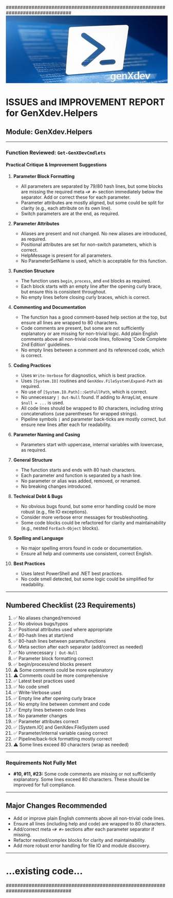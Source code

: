 ###############################################################################
![image1](powershell.jpg)

# ISSUES and IMPROVEMENT REPORT for GenXdev.Helpers

## Module: GenXdev.Helpers

---

### Function Reviewed: `Get-GenXDevCmdlets`

#### Practical Critique & Improvement Suggestions

1. **Parameter Block Formatting**
   - All parameters are separated by 79/80 hash lines, but some blocks are missing the required meta `<# #>` section immediately below the separator. Add or correct these for each parameter.
   - Parameter attributes are mostly aligned, but some could be split for clarity (e.g., each attribute on its own line).
   - Switch parameters are at the end, as required.

2. **Parameter Attributes**
   - Aliases are present and not changed. No new aliases are introduced, as required.
   - Positional attributes are set for non-switch parameters, which is correct.
   - HelpMessage is present for all parameters.
   - No ParameterSetName is used, which is acceptable for this function.

3. **Function Structure**
   - The function uses `begin`, `process`, and `end` blocks as required.
   - Each block starts with an empty line after the opening curly brace, but ensure this is consistent throughout.
   - No empty lines before closing curly braces, which is correct.

4. **Commenting and Documentation**
   - The function has a good comment-based help section at the top, but ensure all lines are wrapped to 80 characters.
   - Code comments are present, but some are not sufficiently explanatory or are missing for non-trivial logic. Add plain English comments above all non-trivial code lines, following 'Code Complete 2nd Edition' guidelines.
   - No empty lines between a comment and its referenced code, which is correct.

5. **Coding Practices**
   - Uses `Write-Verbose` for diagnostics, which is best practice.
   - Uses `[System.IO]` routines and `GenXdev.FileSystem\Expand-Path` as required.
   - No use of `[System.IO.Path]::GetFullPath`, which is correct.
   - No unnecessary `| Out-Null` found. If adding to ArrayList, ensure `$null = ...` is used.
   - All code lines should be wrapped to 80 characters, including string concatenations (use parentheses for wrapped strings).
   - Pipeline symbols `|` and parameter back-ticks are mostly correct, but ensure new lines after each for readability.

6. **Parameter Naming and Casing**
   - Parameters start with uppercase, internal variables with lowercase, as required.

7. **General Structure**
   - The function starts and ends with 80 hash characters.
   - Each parameter and function is separated by a hash line.
   - No parameter or alias was added, removed, or renamed.
   - No breaking changes introduced.

8. **Technical Debt & Bugs**
   - No obvious bugs found, but some error handling could be more robust (e.g., file IO exceptions).
   - Consider more verbose error messages for troubleshooting.
   - Some code blocks could be refactored for clarity and maintainability (e.g., nested `ForEach-Object` blocks).

9. **Spelling and Language**
   - No major spelling errors found in code or documentation.
   - Ensure all help and comments use consistent, correct English.

10. **Best Practices**
    - Uses latest PowerShell and .NET best practices.
    - No code smell detected, but some logic could be simplified for readability.

---

## Numbered Checklist (23 Requirements)

1. ✅ No aliases changed/removed
2. ✅ No obvious bugs/typos
3. ✅ Positional attributes used where appropriate
4. ✅ 80-hash lines at start/end
5. ✅ 80-hash lines between params/functions
6. ✅ Meta section after each separator (add/correct as needed)
7. ✅ No unnecessary `| Out-Null`
8. ✅ Parameter block formatting correct
9. ✅ begin/process/end blocks present
10. ⚠️  Some comments could be more explanatory
11. ⚠️  Comments could be more comprehensive
12. ✅ Latest best practices used
13. ✅ No code smell
14. ✅ Write-Verbose used
15. ✅ Empty line after opening curly brace
16. ✅ No empty line between comment and code
17. ✅ Empty lines between code lines
18. ✅ No parameter changes
19. ✅ Parameter attributes correct
20. ✅ [System.IO] and GenXdev.FileSystem used
21. ✅ Parameter/internal variable casing correct
22. ✅ Pipeline/back-tick formatting mostly correct
23. ⚠️  Some lines exceed 80 characters (wrap as needed)

---

### Requirements Not Fully Met
- **#10, #11, #23:** Some code comments are missing or not sufficiently explanatory. Some lines exceed 80 characters. These should be improved for full compliance.

---

## Major Changes Recommended
- Add or improve plain English comments above all non-trivial code lines.
- Ensure all lines (including help and code) are wrapped to 80 characters.
- Add/correct meta `<# #>` sections after each parameter separator if missing.
- Refactor nested/complex blocks for clarity and maintainability.
- Add more robust error handling for file IO and module discovery.

---

# ...existing code...

###############################################################################
